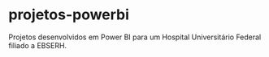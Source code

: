 # projetos-powerbi
Projetos desenvolvidos em Power BI para um Hospital Universitário Federal filiado a EBSERH.
